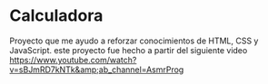 # Calculadora
Proyecto que me ayudo a reforzar conocimientos de HTML, CSS y JavaScript. este proyecto fue hecho a partir del siguiente video https://www.youtube.com/watch?v=sBJmRD7kNTk&amp;ab_channel=AsmrProg
